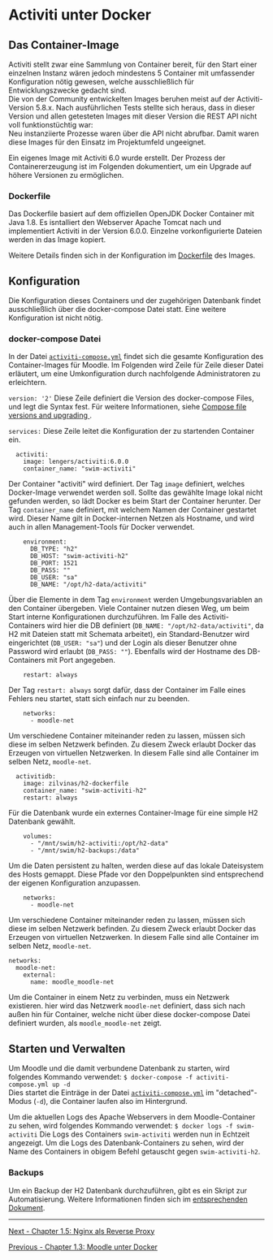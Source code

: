 # Activiti unter Docker


## Das Container-Image

Activiti stellt zwar eine Sammlung von Container bereit, für den Start einer einzelnen Instanz wären jedoch mindestens 5 Container mit umfassender Konfiguration nötig gewesen, welche ausschließlich für Entwicklungszwecke gedacht sind.  
Die von der Community entwickelten Images beruhen meist auf der Activiti-Version 5.8.x. Nach ausführlichen Tests stellte sich heraus, dass in dieser Version und allen getesteten Images mit dieser Version die REST API nicht voll funktionstüchtig war:  
Neu instanziierte Prozesse waren über die API nicht abrufbar. Damit waren diese Images für den Einsatz im Projektumfeld ungeeignet.

Ein eigenes Image mit Activiti 6.0 wurde erstellt. Der Prozess der Containererzeugung ist im Folgenden dokumentiert, um ein Upgrade auf höhere Versionen zu ermöglichen.

### Dockerfile

Das Dockerfile basiert auf dem offiziellen OpenJDK Docker Container mit Java 1.8. Es isntalliert den Webserver Apache Tomcat nach und implementiert Activiti in der Version 6.0.0. Einzelne vorkonfigurierte Dateien werden in das Image kopiert. 

Weitere Details finden sich in der Konfiguration im [Dockerfile](Activiti-Dockerfile/Dockerfile) des Images.

## Konfiguration
Die Konfiguration dieses Containers und der zugehörigen Datenbank findet ausschließlich über die docker-compose Datei statt. Eine weitere Konfiguration ist nicht nötig.

### docker-compose Datei

In der Datei [`activiti-compose.yml`](docker-compose/activiti-compose.yml) findet sich die gesamte Konfiguration des Container-Images für Moodle. Im Folgenden wird Zeile für Zeile dieser Datei erläutert, um eine Umkonfiguration durch nachfolgende Administratoren zu erleichtern.

`version: '2'`
Diese Zeile definiert die Version des docker-compose Files, und legt die Syntax fest. Für weitere Informationen, siehe [Compose file versions and upgrading
](https://docs.docker.com/compose/compose-file/compose-versioning/).

`services:`
Diese Zeile leitet die Konfiguration der zu startenden Container ein.

```
  activiti:
    image: lengers/activiti:6.0.0
    container_name: "swim-activiti"
```
Der Container "activiti" wird definiert. Der Tag `image` definiert, welches Docker-Image verwendet werden soll. Sollte das gewählte Image lokal nicht gefunden werden, so lädt Docker es beim Start der Container herunter.
Der Tag `container_name` definiert, mit welchem Namen der Container gestartet wird. Dieser Name gilt in Docker-internen Netzen als Hostname, und wird auch in allen Management-Tools für Docker verwendet.

```
    environment:
      DB_TYPE: "h2"
      DB_HOST: "swim-activiti-h2"
      DB_PORT: 1521
      DB_PASS: ""                                                                         
      DB_USER: "sa"
      DB_NAME: "/opt/h2-data/activiti"
```
Über die Elemente in dem Tag `environment` werden Umgebungsvariablen an den Container übergeben. Viele Container nutzen diesen Weg, um beim Start interne Konfigurationen durchzuführen. Im Falle des Activiti-Containers wird hier die DB definiert  (`DB_NAME: "/opt/h2-data/activiti"`, da H2 mit Dateien statt mit Schemata arbeitet), ein Standard-Benutzer wird eingerichtet (`DB_USER: "sa"`) und der Login als dieser Benutzer ohne Password wird erlaubt (`DB_PASS: ""`). Ebenfalls wird der Hostname des DB-Containers mit Port angegeben.

```
    restart: always
```
Der Tag `restart: always` sorgt dafür, dass der Container im Falle eines Fehlers neu startet, statt sich einfach nur zu beenden.
    
```
    networks:
      - moodle-net
```
Um verschiedene Container miteinander reden zu lassen, müssen sich diese im selben Netzwerk befinden. Zu diesem Zweck erlaubt Docker das Erzeugen von virtuellen Netzwerken. In diesem Falle sind alle Container im selben Netz, `moodle-net`.
<br>

```
  activitidb:
    image: zilvinas/h2-dockerfile
    container_name: "swim-activiti-h2"
    restart: always
```
Für die Datenbank wurde ein externes Container-Image für eine simple H2 Datenbank gewählt. 

```
    volumes:
      - "/mnt/swim/h2-activiti:/opt/h2-data"
      - "/mnt/swim/h2-backups:/data"
```
Um die Daten persistent zu halten, werden diese auf das lokale Dateisystem des Hosts gemappt. Diese Pfade vor den Doppelpunkten sind entsprechend der eigenen Konfiguration anzupassen.

```
    networks:
      - moodle-net
```
Um verschiedene Container miteinander reden zu lassen, müssen sich diese im selben Netzwerk befinden. Zu diesem Zweck erlaubt Docker das Erzeugen von virtuellen Netzwerken. In diesem Falle sind alle Container im selben Netz, `moodle-net`.

```
networks:
  moodle-net:
    external:
      name: moodle_moodle-net
```
Um die Container in einem Netz zu verbinden, muss ein Netzwerk existieren. hier wird das Netzwerk `moodle-net` definiert, dass sich nach außen hin für Container, welche nicht über diese docker-compose Datei definiert wurden, als `moodle_moodle-net` zeigt.

## Starten und Verwalten

Um Moodle und die damit verbundene Datenbank zu starten, wird folgendes Kommando verwendet:
`$ docker-compose -f activiti-compose.yml up -d`  
Dies startet die Einträge in der Datei [`activiti-compose.yml`](docker-compose/activiti-compose.yml) im "detached"-Modus (`-d`), die Container laufen also im Hintergrund.

Um die aktuellen Logs des Apache Webservers in dem Moodle-Container zu sehen, wird folgendes Kommando verwendet:
`$ docker logs -f swim-activiti`
Die Logs des Containers `swim-activiti` werden nun in Echtzeit angezeigt. Um die Logs des Datenbank-Containers zu sehen, wird der Name des Containers in obigem Befehl getauscht gegen `swim-activiti-h2`.

### Backups

Um ein Backup der H2 Datenbank durchzuführen, gibt es ein Skript zur Automatisierung. Weitere Informationen finden sich im [entsprechenden Dokument](docker-compose/H2-Backup/README.md).




*****************

[Next - Chapter 1.5: Nginx als Reverse Proxy](nginx-als-reverse-proxy.md)
  
[Previous - Chapter 1.3: Moodle unter Docker](moodle-unter-docker.md)